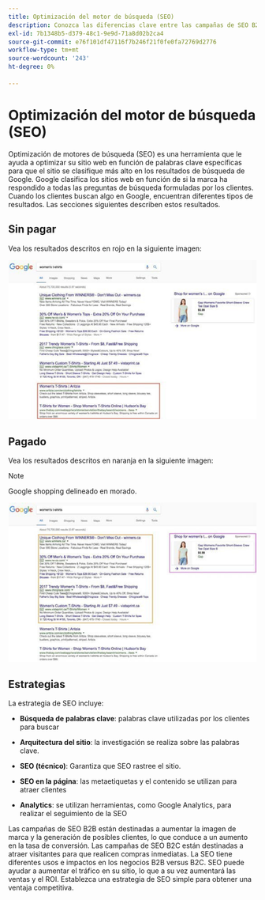 ```yaml
---
title: Optimización del motor de búsqueda (SEO)
description: Conozca las diferencias clave entre las campañas de SEO B2B y B2C.
exl-id: 7b1348b5-d379-48c1-9e9d-71a8d02b2ca4
source-git-commit: e76f101df47116f7b246f21f0fe0fa72769d2776
workflow-type: tm+mt
source-wordcount: '243'
ht-degree: 0%

---
```


# Optimización del motor de búsqueda (SEO)

Optimización de motores de búsqueda (SEO) es una herramienta que le ayuda a optimizar su sitio web en función de palabras clave específicas para que el sitio se clasifique más alto en los resultados de búsqueda de Google. Google clasifica los sitios web en función de si la marca ha respondido a todas las preguntas de búsqueda formuladas por los clientes. Cuando los clientes buscan algo en Google, encuentran diferentes tipos de resultados. Las secciones siguientes describen estos resultados.

## Sin pagar

Vea los resultados descritos en rojo en la siguiente imagen:

![Resultados de búsqueda de Google SEO no pagados](../../assets/playbooks/seo-unpaid.png)

## Pagado

Vea los resultados descritos en naranja en la siguiente imagen:

>[!NOTE]
>
>Google shopping delineado en morado.

![Resultados de búsqueda de Google SEO de pago](../../assets/playbooks/seo-paid.png)

## Estrategias

La estrategia de SEO incluye:

- **Búsqueda de palabras clave**: palabras clave utilizadas por los clientes para buscar

- **Arquitectura del sitio**: la investigación se realiza sobre las palabras clave.

- **SEO (técnico)**: Garantiza que SEO rastree el sitio.

- **SEO en la página**: las metaetiquetas y el contenido se utilizan para atraer clientes

- **Analytics**: se utilizan herramientas, como Google Analytics, para realizar el seguimiento de la SEO

Las campañas de SEO B2B están destinadas a aumentar la imagen de marca y la generación de posibles clientes, lo que conduce a un aumento en la tasa de conversión. Las campañas de SEO B2C están destinadas a atraer visitantes para que realicen compras inmediatas. La SEO tiene diferentes usos e impactos en los negocios B2B versus B2C. SEO puede ayudar a aumentar el tráfico en su sitio, lo que a su vez aumentará las ventas y el ROI. Establezca una estrategia de SEO simple para obtener una ventaja competitiva.

